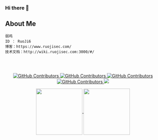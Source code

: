 ### Hi there 👋
## About Me
```
弱鸡
ID ： RuoJi6
博客：https://www.ruojisec.com/
技术文档：http://wiki.ruojisec.com:3000/#/
```
<br/><br/>
  <p align="center">
    <a href="https://www.one-fox.cn/">
      <img alt="GitHub Contributors" src="https://img.shields.io/badge/%E5%AE%89%E5%85%A8%E5%9B%A2%E9%98%9F-One--fox-pink" />
    </a>
    <a href="https://www.ruojisec.com/">
      <img alt="GitHub Contributors" src="https://img.shields.io/badge/%E5%8D%9A%E5%AE%A2-taoyuan.cool-blue" />
    </a>
    <a href="https://www.ruojisec.com/">
      <img alt="GitHub Contributors" src="https://img.shields.io/badge/%E4%BD%9C%E8%80%85-%E5%BC%B1%E9%B8%A1-red" />
    </a>
      <a href="http://wiki.ruojisec.com:3000/#/">
      <img alt="GitHub Contributors" src="https://img.shields.io/badge/%E6%8A%80%E6%9C%AF%E6%A0%88-wiki-purple" />
    </a>
    <img src="https://img.shields.io/badge/WeChat-vivo50KFCKFC-black">
</p>

<center>
<a href="https://github.com/RuoJi6">
  <img height=150 align="center" src="https://github-readme-stats.vercel.app/api?username=RuoJi6"/>
</a>
<a href="https://github.com/RuoJi6/HackerPermKeeper/">
  <img height=150 align="center" src="https://github-readme-stats.vercel.app/api/top-langs?username=RuoJi6&layout=compact&langs_count=8&card_width=320" />
</a>
</center>
